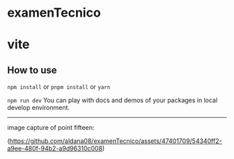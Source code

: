 # examenTecnico
# vite
## How to use

`npm install` or `pnpm install` or `yarn`

`npm run dev` You can play with docs and demos of your packages in local develop environment.

---


image capture of point fifteen:

(https://github.com/aldana08/examenTecnico/assets/47401709/54340ff2-a9ee-480f-94b2-a9d96310c008)
